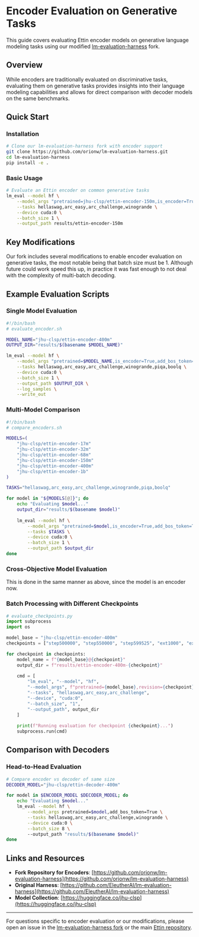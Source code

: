 # Encoder Evaluation on Generative Tasks

This guide covers evaluating Ettin encoder models on generative language modeling tasks using our modified [lm-evaluation-harness](https://github.com/orionw/lm-evaluation-harness) fork.

## Overview

While encoders are traditionally evaluated on discriminative tasks, evaluating them on generative tasks provides insights into their language modeling capabilities and allows for direct comparison with decoder models on the same benchmarks.

## Quick Start

### Installation

```bash
# Clone our lm-evaluation-harness fork with encoder support
git clone https://github.com/orionw/lm-evaluation-harness.git
cd lm-evaluation-harness
pip install -e .
```

### Basic Usage

```bash
# Evaluate an Ettin encoder on common generative tasks
lm_eval --model hf \
    --model_args "pretrained=jhu-clsp/ettin-encoder-150m,is_encoder=True,add_bos_token=True" \
    --tasks hellaswag,arc_easy,arc_challenge,winogrande \
    --device cuda:0 \
    --batch_size 1 \
    --output_path results/ettin-encoder-150m
```



## Key Modifications

Our fork includes several modifications to enable encoder evaluation on generative tasks, the most notable being that batch size must be 1. Although future could work speed this up, in practice it was fast enough to not deal with the complexity of multi-batch decoding.

## Example Evaluation Scripts

### Single Model Evaluation

```bash
#!/bin/bash
# evaluate_encoder.sh

MODEL_NAME="jhu-clsp/ettin-encoder-400m"
OUTPUT_DIR="results/$(basename $MODEL_NAME)"

lm_eval --model hf \
    --model_args "pretrained=$MODEL_NAME,is_encoder=True,add_bos_token=True" \
    --tasks hellaswag,arc_easy,arc_challenge,winogrande,piqa,boolq \
    --device cuda:0 \
    --batch_size 1 \
    --output_path $OUTPUT_DIR \
    --log_samples \
    --write_out
```

### Multi-Model Comparison

```bash
#!/bin/bash
# compare_encoders.sh

MODELS=(
    "jhu-clsp/ettin-encoder-17m"
    "jhu-clsp/ettin-encoder-32m" 
    "jhu-clsp/ettin-encoder-68m"
    "jhu-clsp/ettin-encoder-150m"
    "jhu-clsp/ettin-encoder-400m"
    "jhu-clsp/ettin-encoder-1b"
)

TASKS="hellaswag,arc_easy,arc_challenge,winogrande,piqa,boolq"

for model in "${MODELS[@]}"; do
    echo "Evaluating $model..."
    output_dir="results/$(basename $model)"
    
    lm_eval --model hf \
        --model_args "pretrained=$model,is_encoder=True,add_bos_token=True" \
        --tasks $TASKS \
        --device cuda:0 \
        --batch_size 1 \
        --output_path $output_dir
done
```

### Cross-Objective Model Evaluation
This is done in the same manner as above, since the model is an encoder now.


### Batch Processing with Different Checkpoints

```python
# evaluate_checkpoints.py
import subprocess
import os

model_base = "jhu-clsp/ettin-encoder-400m"
checkpoints = ["step500000", "step550000", "step599525", "ext1000", "ext2000", "decay100"]

for checkpoint in checkpoints:
    model_name = f"{model_base}@{checkpoint}"
    output_dir = f"results/ettin-encoder-400m-{checkpoint}"
    
    cmd = [
        "lm_eval", "--model", "hf",
        "--model_args", f"pretrained={model_base},revision={checkpoint},is_encoder=True,add_bos_token=True",
        "--tasks", "hellaswag,arc_easy,arc_challenge",
        "--device", "cuda:0",
        "--batch_size", "1",
        "--output_path", output_dir
    ]
    
    print(f"Running evaluation for checkpoint {checkpoint}...")
    subprocess.run(cmd)
```

## Comparison with Decoders

### Head-to-Head Evaluation

```bash
# Compare encoder vs decoder of same size
DECODER_MODEL="jhu-clsp/ettin-decoder-400m"

for model in $ENCODER_MODEL $DECODER_MODEL; do
    echo "Evaluating $model..."
    lm_eval --model hf \
        --model_args pretrained=$model,add_bos_token=True \
        --tasks hellaswag,arc_easy,arc_challenge,winogrande \
        --device cuda:0 \
        --batch_size 8 \ 
        --output_path "results/$(basename $model)"
done
```

## Links and Resources

- **Fork Repository for Encoders**: [https://github.com/orionw/lm-evaluation-harness](https://github.com/orionw/lm-evaluation-harness)
- **Original Harness**: [https://github.com/EleutherAI/lm-evaluation-harness](https://github.com/EleutherAI/lm-evaluation-harness)
- **Model Collection**: [https://huggingface.co/jhu-clsp](https://huggingface.co/jhu-clsp)

---

For questions specific to encoder evaluation or our modifications, please open an issue in the [lm-evaluation-harness fork](https://github.com/orionw/lm-evaluation-harness) or the main [Ettin repository](https://github.com/jhu-clsp/ettin-encoder-vs-decoder). 